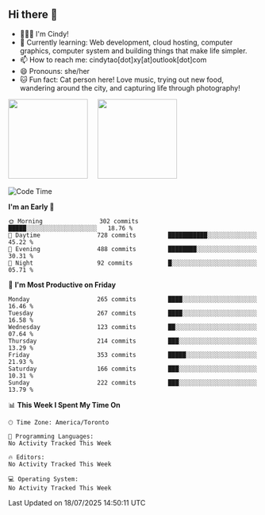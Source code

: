 ## Hi there 👋

<!--
**xinyue296/xinyue296** is a ✨ _special_ ✨ repository because its `README.md` (this file) appears on your GitHub profile.

Here are some ideas to get you started:

- 🔭 I’m currently working on ...
- 🌱 I’m currently learning ...
- 👯 I’m looking to collaborate on ...
- 🤔 I’m looking for help with ...
- 💬 Ask me about ...
- 📫 How to reach me: ...
- 😄 Pronouns: ...
- ⚡ Fun fact: ...
-->
- 👩🏻‍💻 I'm Cindy!
- 🌱 Currently learning: Web development, cloud hosting, computer graphics, computer system and building things that make life simpler.
- 📫 How to reach me: cindytao[dot]xy[at]outlook[dot]com
- 😄 Pronouns: she/her
- 🐱 Fun fact: Cat person here! Love music, trying out new food, wandering around the city, and capturing life through photography!

<!--Github Status: start-->
<div align="left">
  <img height="160em" src="https://github-readme-stats-topaz-two-25.vercel.app/api?username=xinyue296&theme=react&show_icons=true&count_private=true&include_orgs=true&hide=contribs,issues" />
    &nbsp;&nbsp;&nbsp;
  <img height="160em" src="https://github-readme-stats-cindy-taos-projects.vercel.app/api/top-langs/?username=xinyue296&theme=react&count_private=true&include_orgs=true&layout=compact" />
</div>
<!-- Github Status: end-->

<!--START_SECTION:waka-->
![Code Time](http://img.shields.io/badge/Code%20Time-294%20hrs%2036%20mins-blue)

**I'm an Early 🐤** 

```text
🌞 Morning                302 commits         █████░░░░░░░░░░░░░░░░░░░░   18.76 % 
🌆 Daytime                728 commits         ███████████░░░░░░░░░░░░░░   45.22 % 
🌃 Evening                488 commits         ████████░░░░░░░░░░░░░░░░░   30.31 % 
🌙 Night                  92 commits          █░░░░░░░░░░░░░░░░░░░░░░░░   05.71 % 
```
📅 **I'm Most Productive on Friday** 

```text
Monday                   265 commits         ████░░░░░░░░░░░░░░░░░░░░░   16.46 % 
Tuesday                  267 commits         ████░░░░░░░░░░░░░░░░░░░░░   16.58 % 
Wednesday                123 commits         ██░░░░░░░░░░░░░░░░░░░░░░░   07.64 % 
Thursday                 214 commits         ███░░░░░░░░░░░░░░░░░░░░░░   13.29 % 
Friday                   353 commits         █████░░░░░░░░░░░░░░░░░░░░   21.93 % 
Saturday                 166 commits         ███░░░░░░░░░░░░░░░░░░░░░░   10.31 % 
Sunday                   222 commits         ███░░░░░░░░░░░░░░░░░░░░░░   13.79 % 
```


📊 **This Week I Spent My Time On** 

```text
🕑︎ Time Zone: America/Toronto

💬 Programming Languages: 
No Activity Tracked This Week

🔥 Editors: 
No Activity Tracked This Week

💻 Operating System: 
No Activity Tracked This Week
```


 Last Updated on 18/07/2025 14:50:11 UTC
<!--END_SECTION:waka-->
